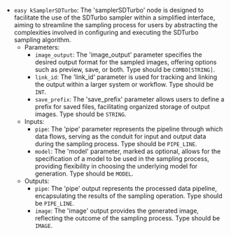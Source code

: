 - `easy kSamplerSDTurbo`: The 'samplerSDTurbo' node is designed to facilitate the use of the SDTurbo sampler within a simplified interface, aiming to streamline the sampling process for users by abstracting the complexities involved in configuring and executing the SDTurbo sampling algorithm.
    - Parameters:
        - `image_output`: The 'image_output' parameter specifies the desired output format for the sampled images, offering options such as preview, save, or both. Type should be `COMBO[STRING]`.
        - `link_id`: The 'link_id' parameter is used for tracking and linking the output within a larger system or workflow. Type should be `INT`.
        - `save_prefix`: The 'save_prefix' parameter allows users to define a prefix for saved files, facilitating organized storage of output images. Type should be `STRING`.
    - Inputs:
        - `pipe`: The 'pipe' parameter represents the pipeline through which data flows, serving as the conduit for input and output data during the sampling process. Type should be `PIPE_LINE`.
        - `model`: The 'model' parameter, marked as optional, allows for the specification of a model to be used in the sampling process, providing flexibility in choosing the underlying model for generation. Type should be `MODEL`.
    - Outputs:
        - `pipe`: The 'pipe' output represents the processed data pipeline, encapsulating the results of the sampling operation. Type should be `PIPE_LINE`.
        - `image`: The 'image' output provides the generated image, reflecting the outcome of the sampling process. Type should be `IMAGE`.
